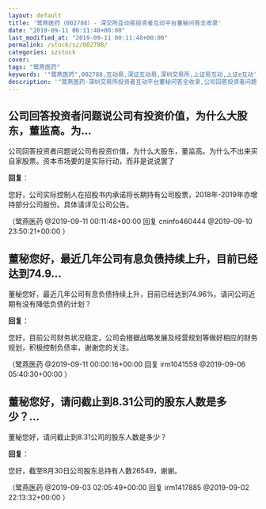 ```yaml
---
layout: default
title: '鹭燕医药（002788）- 深交所互动易投资者互动平台董秘问答全收录'
date: "2019-09-11 00:11:48+00:00"
last_modified_at: "2019-09-11 00:11:48+00:00"
permalink: /stock/sz/002788/
categories: szstock
cover: 
tags: "鹭燕医药"
keywords: '"鹭燕医药",002788,互动易,深证互动易,深圳交易所,上证易互动,上证e互动'
description: '"鹭燕医药-深圳交易所投资者互动平台董秘问答全收录,公司回答投资者问题说公司有投资价值，为什么大股东，董监高。为什么不出来买自家股票。资本市场要的是实际行动，而非是说说罢了"'
---
```


## 公司回答投资者问题说公司有投资价值，为什么大股东，董监高。为...

公司回答投资者问题说公司有投资价值，为什么大股东，董监高。为什么不出来买自家股票。资本市场要的是实际行动，而非是说说罢了

**回复**：

您好，公司实际控制人在招股书内承诺将长期持有公司股票，2018年-2019年亦增持部分公司股份。具体请详见公司公告。 

（鹭燕医药  @2019-09-11 00:11:48+00:00 回复 cninfo460444  @2019-09-10 23:50:21+00:00 ）

## 董秘您好，最近几年公司有息负债持续上升，目前已经达到74.9...

董秘您好，最近几年公司有息负债持续上升，目前已经达到74.96%。请问公司近期有没有降低负债的计划？

**回复**：

您好，目前公司财务状况稳定，公司会根据战略发展及经营规划等做好相应的财务规划，积极控制负债率，谢谢您的关注。 

（鹭燕医药  @2019-09-11 00:00:16+00:00 回复 irm1041559  @2019-09-06 05:40:30+00:00 ）

## 董秘您好，请问截止到8.31公司的股东人数是多少？...

董秘您好，请问截止到8.31公司的股东人数是多少？

**回复**：

您好，截至8月30日公司股东总持有人数26549，谢谢。 

（鹭燕医药  @2019-09-03 02:05:49+00:00 回复 irm1417885  @2019-09-02 22:13:32+00:00 ）

